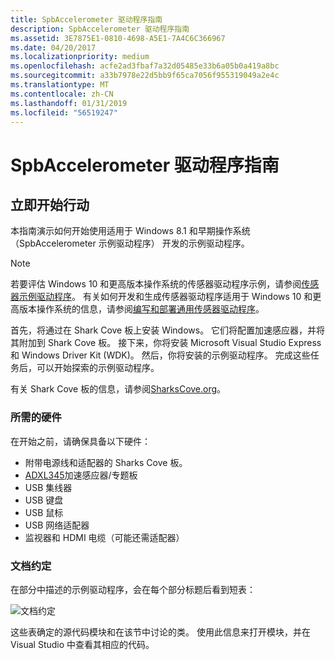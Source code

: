 ```yaml
---
title: SpbAccelerometer 驱动程序指南
description: SpbAccelerometer 驱动程序指南
ms.assetid: 3E7875E1-0810-4698-A5E1-7A4C6C366967
ms.date: 04/20/2017
ms.localizationpriority: medium
ms.openlocfilehash: acfe2ad3fbaf7a32d05485e33b6a05b0a419a8bc
ms.sourcegitcommit: a33b7978e22d5bb9f65ca7056f955319049a2e4c
ms.translationtype: MT
ms.contentlocale: zh-CN
ms.lasthandoff: 01/31/2019
ms.locfileid: "56519247"
---
```

# <a name="spbaccelerometer-driver-cookbook"></a>SpbAccelerometer 驱动程序指南


## <a name="get-started"></a>立即开始行动


本指南演示如何开始使用适用于 Windows 8.1 和早期操作系统 （SpbAccelerometer 示例驱动程序） 开发的示例驱动程序。

>[!NOTE]
> 若要评估 Windows 10 和更高版本操作系统的传感器驱动程序示例，请参阅[传感器示例驱动程序](https://github.com/Microsoft/Windows-driver-samples/tree/master/sensors)。 有关如何开发和生成传感器驱动程序适用于 Windows 10 和更高版本操作系统的信息，请参阅[编写和部署通用传感器驱动程序](write-and-deploy-your-universal-sensor-driver.md)。

 

首先，将通过在 Shark Cove 板上安装 Windows。 它们将配置加速感应器，并将其附加到 Shark Cove 板。 接下来，你将安装 Microsoft Visual Studio Express 和 Windows Driver Kit (WDK)。 然后，你将安装的示例驱动程序。 完成这些任务后，可以开始探索的示例驱动程序。

有关 Shark Cove 板的信息，请参阅[SharksCove.org](https://go.microsoft.com/fwlink/p/?linkid=403167)。

### <a name="required-hardware"></a>所需的硬件

在开始之前，请确保具备以下硬件：

-   附带电源线和适配器的 Sharks Cove 板。
-   [ADXL345](https://go.microsoft.com/fwlink/p/?linkid=401463)加速感应器/专题板
-   USB 集线器
-   USB 键盘
-   USB 鼠标
-   USB 网络适配器
-   监视器和 HDMI 电缆（可能还需适配器）

### <a name="document-conventions"></a>文档约定

在部分中描述的示例驱动程序，会在每个部分标题后看到短表：

![文档约定](images/document-conventions.png)

这些表确定的源代码模块和在该节中讨论的类。 使用此信息来打开模块，并在 Visual Studio 中查看其相应的代码。

 

 




